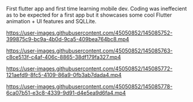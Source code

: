 First flutter app and first time learning mobile dev.  Coding was ineffecient as to be expected for a first app but it showcases some cool Flutter animation + UI features and SQLLite.


https://user-images.githubusercontent.com/45050852/145085752-399875c9-bc9a-4b0d-9ca5-409bea764bc8.mp4



https://user-images.githubusercontent.com/45050852/145085763-c8ce513f-c4af-406c-8865-38df179fa327.mp4



https://user-images.githubusercontent.com/45050852/145085772-121aefd9-8fc5-4109-86a9-0fb3ab7dada4.mp4



https://user-images.githubusercontent.com/45050852/145085778-6ca07b51-e3c8-4339-9d91-d4e5ea9d6fa4.mp4
